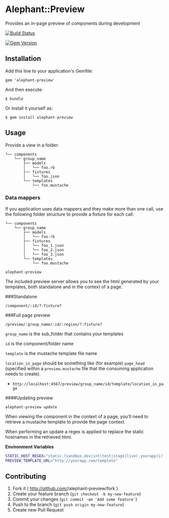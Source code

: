 # Alephant::Preview

Provides an in-page preview of components during development

[![Build Status](https://travis-ci.org/BBC-News/alephant-preview.png?branch=master)](https://travis-ci.org/BBC-News/alephant-preview)

[![Gem Version](https://badge.fury.io/rb/alephant-preview.png)](http://badge.fury.io/rb/alephant-preview)

## Installation

Add this line to your application's Gemfile:

    gem 'alephant-preview'

And then execute:

    $ bundle

Or install it yourself as:

    $ gem install alephant-preview

## Usage

Provide a view in a folder:

```
└── components
    └── group_name
        ├── models
        │   └── foo.rb
        ├── fixtures
        │   └── foo.json
        └── templates
            └── foo.mustache
```

### Data mappers

If you application uses data mappers and they make more than one call, use the following folder structure to provide a fixture for each call:

```
└── components
    └── group_name
        ├── models
        │   └── foo.rb
        ├── fixtures
        │   └── foo_1.json
        │   └── foo_2.json
        │   └── foo_3.json
        └── templates
            └── foo.mustache
```

`alephant-preview`

The included preview server allows you to see the html generated by your
templates, both standalone and in the context of a page.

###Standalone

`/component/:id/?:fixture?`

###Full page preview

`/preview/:group_name/:id/:region/?:fixture?`

`group_name` is the sub_folder that contains your templates

`id` is the component/folder name

`template` is the mustache template file name

`location_in_page` should be something like (for example) `page_head` (specified
within a `preview.mustache` file that the consuming application needs to
create).

- `http://localhost:4567/preview/group_name/id/template/location_in_page`


####Updating preview

`alephant-preview update`

When viewing the component in the context of a page, you'll need to retrieve a
mustache template to provide the page context.

When performing an update a regex is applied to replace the static hostnames in
the retrieved html.

**Environment Variables**

```sh
STATIC_HOST_REGEX="static.(sandbox.dev|int|test|stage|live).yourapp(i)?.com\/"
PREVIEW_TEMPLATE_URL="http://yourapp.com/template"
```

## Contributing

1. Fork it ( http://github.com/<my-github-username>/alephant-preview/fork )
2. Create your feature branch (`git checkout -b my-new-feature`)
3. Commit your changes (`git commit -am 'Add some feature'`)
4. Push to the branch (`git push origin my-new-feature`)
5. Create new Pull Request
